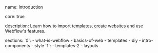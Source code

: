 name: Introduction

core: true

description: Learn how to import templates, create websites and use Webflow's features.

sections:
  '0':
    - what-is-webflow
    - basics-of-web
    - templates
    - diy
    - intro-components
    - style
  '1':
    - templates-2
    - layouts

